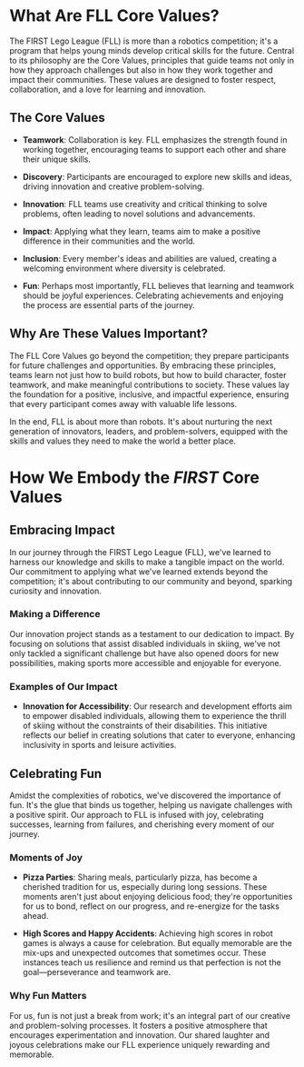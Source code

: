
# What Are FLL Core Values?

The FIRST Lego League (FLL) is more than a robotics competition; it's a program that helps young minds develop critical skills for the future. Central to its philosophy are the Core Values, principles that guide teams not only in how they approach challenges but also in how they work together and impact their communities. These values are designed to foster respect, collaboration, and a love for learning and innovation.

## The Core Values

- **Teamwork**: Collaboration is key. FLL emphasizes the strength found in working together, encouraging teams to support each other and share their unique skills.

- **Discovery**: Participants are encouraged to explore new skills and ideas, driving innovation and creative problem-solving.

- **Innovation**: FLL teams use creativity and critical thinking to solve problems, often leading to novel solutions and advancements.

- **Impact**: Applying what they learn, teams aim to make a positive difference in their communities and the world.

- **Inclusion**: Every member's ideas and abilities are valued, creating a welcoming environment where diversity is celebrated.

- **Fun**: Perhaps most importantly, FLL believes that learning and teamwork should be joyful experiences. Celebrating achievements and enjoying the process are essential parts of the journey.

## Why Are These Values Important?

The FLL Core Values go beyond the competition; they prepare participants for future challenges and opportunities. By embracing these principles, teams learn not just how to build robots, but how to build character, foster teamwork, and make meaningful contributions to society. These values lay the foundation for a positive, inclusive, and impactful experience, ensuring that every participant comes away with valuable life lessons.

In the end, FLL is about more than robots. It's about nurturing the next generation of innovators, leaders, and problem-solvers, equipped with the skills and values they need to make the world a better place.

# How We Embody the _FIRST_ Core Values

## Embracing Impact

In our journey through the FIRST Lego League (FLL), we've learned to harness our knowledge and skills to make a tangible impact on the world. Our commitment to applying what we've learned extends beyond the competition; it's about contributing to our community and beyond, sparking curiosity and innovation.

### Making a Difference

Our innovation project stands as a testament to our dedication to impact. By focusing on solutions that assist disabled individuals in skiing, we've not only tackled a significant challenge but have also opened doors for new possibilities, making sports more accessible and enjoyable for everyone.

### Examples of Our Impact

- **Innovation for Accessibility**: Our research and development efforts aim to empower disabled individuals, allowing them to experience the thrill of skiing without the constraints of their disabilities. This initiative reflects our belief in creating solutions that cater to everyone, enhancing inclusivity in sports and leisure activities.

## Celebrating Fun

Amidst the complexities of robotics, we've discovered the importance of fun. It's the glue that binds us together, helping us navigate challenges with a positive spirit. Our approach to FLL is infused with joy, celebrating successes, learning from failures, and cherishing every moment of our journey.

### Moments of Joy

- **Pizza Parties**: Sharing meals, particularly pizza, has become a cherished tradition for us, especially during long sessions. These moments aren't just about enjoying delicious food; they're opportunities for us to bond, reflect on our progress, and re-energize for the tasks ahead.

- **High Scores and Happy Accidents**: Achieving high scores in robot games is always a cause for celebration. But equally memorable are the mix-ups and unexpected outcomes that sometimes occur. These instances teach us resilience and remind us that perfection is not the goal—perseverance and teamwork are.

### Why Fun Matters

For us, fun is not just a break from work; it's an integral part of our creative and problem-solving processes. It fosters a positive atmosphere that encourages experimentation and innovation. Our shared laughter and joyous celebrations make our FLL experience uniquely rewarding and memorable.
